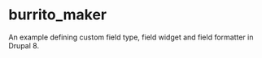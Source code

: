 # burrito_maker

An example defining custom field type, field widget and field formatter in Drupal 8.
